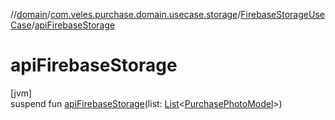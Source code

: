 //[domain](../../../index.md)/[com.veles.purchase.domain.usecase.storage](../index.md)/[FirebaseStorageUseCase](index.md)/[apiFirebaseStorage](api-firebase-storage.md)

# apiFirebaseStorage

[jvm]\
suspend fun [apiFirebaseStorage](api-firebase-storage.md)(list: [List](https://kotlinlang.org/api/latest/jvm/stdlib/kotlin.collections/-list/index.html)&lt;[PurchasePhotoModel](../../com.veles.purchase.domain.model.purchase/-purchase-photo-model/index.md)&gt;)
